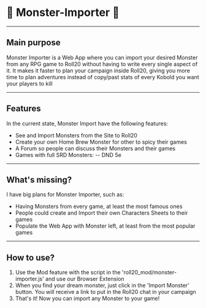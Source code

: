 # :dragon: Monster-Importer :dragon: 

___________________________________________________
Main purpose
-
Monster Importer is a Web App where you can import your desired Monster 
from any RPG game to Roll20 without having to write every single aspect of it.
It makes it faster to plan your campaign inside Roll20, giving you more time
to plan adventures instead of copy/past stats of every Kobold you want your
players to kill

___________________________________________________
Features
-
In the current state, Monster Import have the following features:

- See and Import Monsters from the Site to Roll20
- Create your own Home Brew Monster for other to spicy their games
- A Forum so people can discuss their Monsters and their games
- Games with full SRD Monsters:
  -- DND 5e

___________________________________________________
What's missing?
-
I have big plans for Monster Importer, such as:

- Having Monsters from every game, at least the most famous ones
- People could create and Import their own Characters Sheets to their games
- Populate the Web App with Monster left, at least from the most popular games

___________________________________________________
How to use?
-
1. Use the Mod feature with the script in the 'roll20_mod/monster-importer.js' and use our Browser Extension
2. When you find your dream monster, just click in the 'Import Monster' button. You will receive a link to put in the Roll20 chat in your campaign
3. That's it! Now you can import any Monster to your game!
